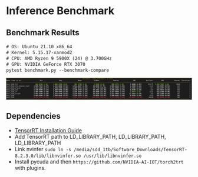 # Inference Benchmark


## Benchmark Results
```shell script
# OS: Ubuntu 21.10 x86_64 
# Kernel: 5.15.17-xanmod2 
# CPU: AMD Ryzen 9 5900X (24) @ 3.700GHz 
# GPU: NVIDIA GeForce RTX 3070 
pytest benchmark.py --benchmark-compare
```
![Benchmark Results](image/infer.png?raw=true)

## Dependencies
* [TensorRT Installation Guide](https://docs.nvidia.com/deeplearning/tensorrt/install-guide/index.html)
* Add TensorRT path to LD_LIBRARY_PATH, LD_LIBRARY_PATH, LD_LIBRARY_PATH
* Link nvinfer `sudo ln -s /media/sdd_1tb/Software_Downloads/TensorRT-8.2.3.0/lib/libnvinfer.so /usr/lib/libnvinfer.so`
* Install pycuda and then `https://github.com/NVIDIA-AI-IOT/torch2trt` with plugins.